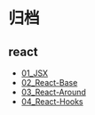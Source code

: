 # 归档

## react

- [01_JSX](/frontend/react/01_JSX.html)
- [02_React-Base](/frontend/react/02_React-Base.html)
- [03_React-Around](/frontend/react/03_React-Around.html)
- [04_React-Hooks](/frontend/react/04_React-Hooks.html)
